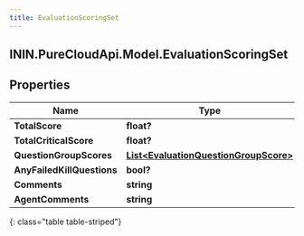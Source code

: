 ```yaml
---
title: EvaluationScoringSet
---
```

## ININ.PureCloudApi.Model.EvaluationScoringSet

## Properties

|Name | Type | Description | Notes|
|------------ | ------------- | ------------- | -------------|
| **TotalScore** | **float?** |  | [optional] |
| **TotalCriticalScore** | **float?** |  | [optional] |
| **QuestionGroupScores** | [**List&lt;EvaluationQuestionGroupScore&gt;**](EvaluationQuestionGroupScore.html) |  | [optional] |
| **AnyFailedKillQuestions** | **bool?** |  | [optional] |
| **Comments** | **string** |  | [optional] |
| **AgentComments** | **string** |  | [optional] |
{: class="table table-striped"}


